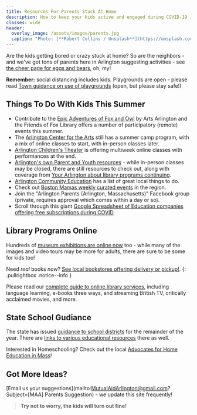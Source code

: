 ```yaml
---
title: Resources For Parents Stuck At Home
description: How to keep your kids active and engaged during COVID-19 in Arlington or online.
classes: wide
header:
  overlay_image: /assets/images/parents.jpg
  caption: "Photo: [**Robert Collins / Unsplash**](https://unsplash.com/@robbie36)"
---
```


Are the kids getting bored or crazy stuck at home?  So are the neighbors - and we've got tons of parents here in Arlington suggesting activities - see [the cheer page for eggs and bears](/cheer), oh, my!

**Remember:** social distancing includes kids. Playgrounds are open - please read [Town guidance on use of playgrounds](https://www.arlingtonma.gov/departments/health-human-services/health-department/coronavirus-information/closures-restrictions-and-advisories) (open, but please stay safe!)

## Things To Do With Kids This Summer

- Contribute to the [Epic Adventures of Fox and Owl](http://artsarlington.org/programs/fox-festival-2/fox-festival-2020/) by Arts Arlington and the Friends of Fox Library offers a number of participatory (remote) events this summer.
- The [Arlington Center for the Arts](https://www.acarts.org/summer-arts-camps) still has a summer camp program, with a mix of online classes to start, with in-person classes later.
- [Arlington Children's Theater](https://act.arlington.ma.us/programs/summerprogramming/) is offering multiweek online classes with performances at the end.
- [Arlington's own Parent and Youth resources](https://www.arlingtonma.gov/departments/health-human-services/arlington-youth-health-safety-coalition-ayhsc/resources) - while in-person classes may be closed, there are still resources to check out, along with coverage from [Your Arlington about library programs continuing](https://www.yourarlington.com/arlington-archives/residents/ideas-fun/102-library/16858-remote-031620.html).
- [Arlington Community Education](http://www.arlingtoncommunityed.org/) has a list of great local things to do. 
- Check out [Boston Mamas weekly curated events](https://www.bostonmamas.com/blog/virtual-weekly-events) in the region.
- Join the "Arlington Parents (Arlington, Massachusetts)" Facebook group (private, requires approval which comes within a day or so).
- Scroll through this giant [Google Spreadsheet of Education companies offering free subscriptions during COVID](https://amazingeducationalresources.com/)


## Library Programs Online

Hundreds of [museum exhibitions are online now](https://artsandculture.google.com/partner) too - while many of the images and video tours may be more for adults, there are sure to be some for kids too!

Need *real* books *now*?  [See local bookstores offering delivery or pickup!](/books/).
{: .pullrightbox .notice--info }

Please read our [complete guide to online library services](/libraries/), including language learning, e-books three ways, and streaming British TV, critically acclaimed movies, and more.

## State School Gudiance

The state has issued [guidance to school districts](http://www.doe.mass.edu/covid19/learn-at-home.html) for the remainder of the year.  There are [links to various educational resources](http://www.doe.mass.edu/covid19/learn-at-home.html) there as well.

Interested in Homeschooling? Check out the local [Advocates for Home Education in Mass](https://www.ahem.info/index.html)!

## Got More Ideas?

[Email us your suggestions](mailto:MutualAidArlington@gmail.com?Subject=[MAA] Parents Suggestion) - we update this site frequently!

> **Try not to worry, the kids will turn out fine!** <span style="color: #ff33cc"><i class="fa fa-baby"></i></span>
